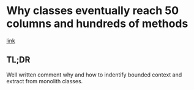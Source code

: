 # Why classes eventually reach 50 columns and hundreds of methods

[link](http://blog.arkency.com/2017/03/why-your-classes-eventually-reach-50-columns-and-hundreds-of-methods/)

## TL;DR

Well written comment why and how to indentify bounded context and extract from monolith classes.

